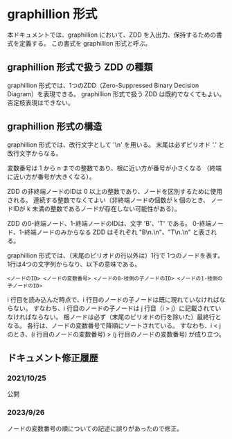 # graphillion 形式

本ドキュメントでは、graphillion において、ZDD を入出力、保持するための書式を定義する。
この書式を graphillion 形式と呼ぶ。

## graphillion 形式で扱う ZDD の種類

graphillion 形式では、1つのZDD（Zero-Suppressed Binary Decision Diagram）を表現できる。
graphillion 形式で扱う ZDD は既約でなくてもよい。否定枝表現はできない。

## graphillion 形式の構造

graphillion 形式では、改行文字として '\n' を用いる。
末尾は必ずピリオド '.' と改行文字からなる。

変数番号は 1 から n までの整数であり、根に近い方が番号が小さくなる
（終端に近い方が番号が大きくなる）。

ZDD の非終端ノードのIDは 0 以上の整数であり、ノードを区別するために使用される。
連続する整数でなくてよい（非終端ノードの個数が k 個のとき、
ノードIDが k 未満の整数であるノードが存在しない可能性がある）。

ZDD の0-終端ノード、1-終端ノードのIDは、文字 'B'、'T' である。
0-終端ノード、1-終端ノードのみからなる ZDD はそれぞれ "B\n.\n"、"T\n.\n" と表される。

graphillion 形式では、（末尾のピリオドの行以外は）1行で
1つのノードを表す。1行は4つの文字列からなり、以下の意味である。

```
<ノードのID> <ノードの変数番号> <ノードの0-枝側の子ノードのID> <ノードの1-枝側の子ノードのID>
```

i 行目を読み込んだ時点で、i 行目のノードの子ノードは既に現れていなければならない。
すなわち、i 行目のノードの子ノードは j 行目（i > j）に記載されていなければならない。
根ノードは必ず（末尾のピリオドの行を除いた）最終行となる。
各行は、ノードの変数番号で降順にソートされている。
すなわち、i < j のとき、(i 行目のノードの変数番号) > (j 行目のノードの変数番号) が成り立つ。


## ドキュメント修正履歴

### 2021/10/25

公開

### 2023/9/26

ノードの変数番号の順についての記述に誤りがあったので修正。
